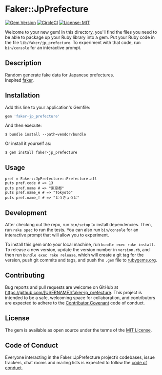 # Faker::JpPrefecture
[![Gem Version](https://badge.fury.io/rb/faker-jp_prefecture.svg)](https://badge.fury.io/rb/faker-jp_prefecture)
[![CircleCI](https://circleci.com/gh/okkun-sh/faker-jp_prefecture/tree/master.svg?style=svg)](https://circleci.com/gh/okkun-sh/faker-jp_prefecture/tree/master)
[![License: MIT](https://img.shields.io/badge/License-MIT-yellow.svg)](https://opensource.org/licenses/MIT)

Welcome to your new gem! In this directory, you'll find the files you need to be able to package up your Ruby library into a gem. Put your Ruby code in the file `lib/faker/jp_prefecture`. To experiment with that code, run `bin/console` for an interactive prompt.

## Description
Random generate fake data for Japanese prefectures.  
Inspired [faker](https://github.com/stympy/faker).

## Installation

Add this line to your application's Gemfile:

```ruby
gem 'faker-jp_prefecture'
```

And then execute:

    $ bundle install --path=vendor/bundle

Or install it yourself as:

    $ gem install faker-jp_prefecture

## Usage
```
pref = Faker::JpPrefecture::Prefecture.all
puts pref.code # => 13
puts pref.name # => "東京都"
puts pref.name_e # => "Tokyoto"
puts pref.name_f # => "とうきょうと"
```

## Development

After checking out the repo, run `bin/setup` to install dependencies. Then, run `rake spec` to run the tests. You can also run `bin/console` for an interactive prompt that will allow you to experiment.

To install this gem onto your local machine, run `bundle exec rake install`. To release a new version, update the version number in `version.rb`, and then run `bundle exec rake release`, which will create a git tag for the version, push git commits and tags, and push the `.gem` file to [rubygems.org](https://rubygems.org).

## Contributing

Bug reports and pull requests are welcome on GitHub at https://github.com/[USERNAME]/faker-jp_prefecture. This project is intended to be a safe, welcoming space for collaboration, and contributors are expected to adhere to the [Contributor Covenant](http://contributor-covenant.org) code of conduct.

## License

The gem is available as open source under the terms of the [MIT License](https://opensource.org/licenses/MIT).

## Code of Conduct

Everyone interacting in the Faker::JpPrefecture project’s codebases, issue trackers, chat rooms and mailing lists is expected to follow the [code of conduct](https://github.com/[USERNAME]/faker-jp_prefecture/blob/master/CODE_OF_CONDUCT.md).
